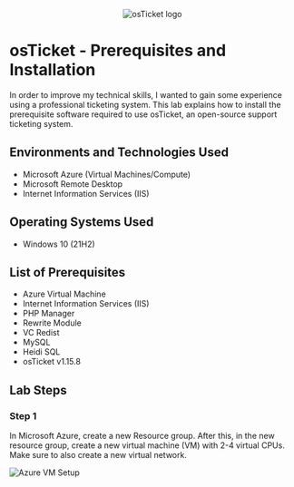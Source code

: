 <p align="center">
<img src="https://i.imgur.com/Clzj7Xs.png" alt="osTicket logo"/>
</p>

<h1>osTicket - Prerequisites and Installation</h1>
In order to improve my technical skills, I wanted to gain some experience using a professional ticketing system. This lab explains how to install the prerequisite software required to use osTicket, an open-source support ticketing system.<br />

<h2>Environments and Technologies Used</h2>

- Microsoft Azure (Virtual Machines/Compute)
- Microsoft Remote Desktop
- Internet Information Services (IIS)

<h2>Operating Systems Used </h2>

- Windows 10</b> (21H2)

<h2>List of Prerequisites</h2>

- Azure Virtual Machine
- Internet Information Services (IIS)
- PHP Manager
- Rewrite Module
- VC Redist
- MySQL
- Heidi SQL
- osTicket v1.15.8

<h2>Lab Steps</h2>

<h3>Step 1</h3>
<p>
In Microsoft Azure, create a new Resource group. After this, in the new resource group, create a new virtual machine (VM) with 2-4 virtual CPUs. Make sure to also create a new virtual network.
</p>
<p>
<img src="![image](https://github.com/GaryKirk/osticket-prereqs/assets/137613637/803cc999-e3ff-4b9a-9dd0-6e4af982e9e3)
" alt="Azure VM Setup"/>
</p>
<br />
